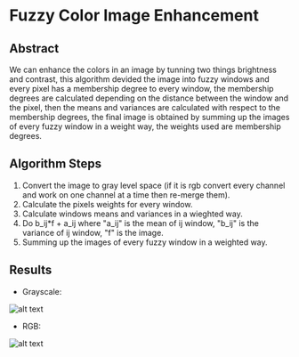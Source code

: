 # Fuzzy Color Image Enhancement 





## Abstract
We can enhance the colors in an image by tunning two things brightness and contrast, this algorithm devided the image into fuzzy 
windows and every pixel has a membership degree to every window, the membership degrees are calculated depending on 
the distance between the window and the pixel, then the means and variances are calculated with respect to the membership degrees,
the final image is obtained by summing up the images of every fuzzy window in a weight way, the weights used are membership degrees.
## Algorithm Steps
  1. Convert the image to gray level space (if it is rgb convert every channel and work on one channel at a time then re-merge them).
  2. Calculate the pixels weights for every window.
  3. Calculate windows means and variances in a wieghted way.
  4. Do b_ij*f + a_ij where "a_ij" is the mean of ij window, "b_ij" is the variance of ij window, "f" is the image.
  5. Summing up the images of every fuzzy window in a weighted way.
## Results
- Grayscale:

![alt text](https://github.com/WaseemKn/FuzzyColorImageEnhancement-FuzzyLogicCourse-ITE5thYear/blob/master/Images/einsteineEnhanced.PNG)

- RGB:

![alt text](https://github.com/WaseemKn/FuzzyColorImageEnhancement-FuzzyLogicCourse-ITE5thYear/blob/master/Images/monkeyEnhanced.PNG)
